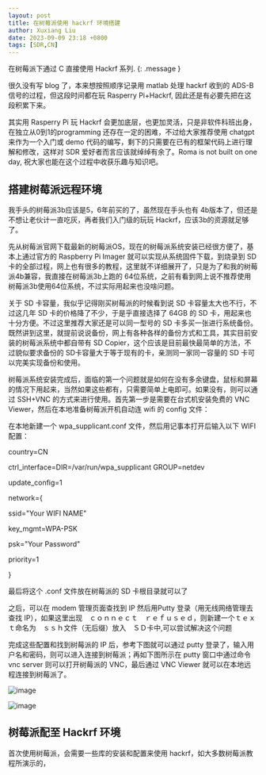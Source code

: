 ```yaml
---
layout: post
title: 在树莓派使用 hackrf 环境搭建
author: Xuxiang Liu
date: 2023-09-09 23:18 +0800
tags: [SDR,CN]
--- 
```


在树莓派下通过 C 直接使用 Hackrf 系列.
{: .message }

很久没有写 blog 了，本来想按照顺序记录用 matlab 处理 hackrf 收到的 ADS-B 信号的过程，但这段时间都在玩 Rasperry Pi+Hackrf, 因此还是有必要先把在这段积累下来。

其实用 Rasperry Pi 玩 Hackrf 会更加底层，也更加灵活，只是非软件科班出身，在独立从0到1的programming 还存在一定的困难，不过给大家推荐使用 chatgpt 来作为一个入门或 demo 代码的编写，剩下的只需要在已有的框架代码上进行理解和修改，这样对 SDR 爱好者而言应该就绰绰有余了。Roma is not built on one day, 祝大家也能在这个过程中收获乐趣与知识吧。

## 搭建树莓派远程环境

我手头的树莓派3b应该是5，6年前买的了，虽然现在手头也有 4b版本了，但还是不想让老伙计一直吃灰，再者我们入门级的玩玩 Hackrf，应该3b的资源就足够了。

先从树莓派官网下载最新的树莓派OS，现在的树莓派系统安装已经很方便了，基本上通过官方的 Raspberry Pi Imager 就可以实现从系统固件下载，到烧录到 SD卡的全部过程，网上也有很多的教程，这里就不详细展开了，只是为了和我的树莓派4b兼容，我直接在树莓派3b上跑的 64位系统，之前有看到网上说不推荐使用树莓派3b使用64位系统，不过实际用起来也没啥问题。

关于 SD 卡容量，我似乎记得刚买树莓派的时候看到说 SD 卡容量太大也不行，不过这几年 SD 卡的价格降了不少，于是乎直接选择了 64GB 的 SD 卡，用起来也十分方便。不过这里推荐大家还是可以同一型号的 SD 卡多买一张进行系统备份。既然讲到这里，就提前说说备份，网上有各种各样的备份方式和工具，其实目前安装的树莓派系统中都自带有 SD Copier，这个应该是目前最快最简单的方法，不过貌似要求备份的 SD卡容量大于等于现有的卡，亲测同一家同一容量的 SD 卡可以完美实现备份和使用。

树莓派系统安装完成后，面临的第一个问题就是如何在没有多余键盘，鼠标和屏幕的情况下用起来，当然如果这些都有，只需要简单上电即可。如果没有，则可以通过 SSH+VNC 的方式来进行使用。首先第一步是需要在台式机安装免费的 VNC Viewer，然后在本地准备树莓派开机自动连 wifi 的 config 文件：

在本地新建一个 wpa_supplicant.conf 文件，然后用记事本打开后输入以下 WIFI 配置：

country=CN

ctrl_interface=DIR=/var/run/wpa_supplicant GROUP=netdev

update_config=1

network={

ssid="Your WIFI NAME"

key_mgmt=WPA-PSK

psk="Your Password"

priority=1

} 

最后将这个 .conf 文件放在树莓派的 SD 卡根目录就可以了 

之后，可以在 modem 管理页面查找到 IP 然后用Putty 登录（用无线网络管理去查找 IP），如果这里出现　ｃｏｎｎｅｃｔ　ｒｅｆｕｓｅｄ，则新建一个ｔｅｘｔ命名为　ｓｓｈ文件（无后缀）放入　ＳＤ卡中,可以尝试解决这个问题

完成这些配置和找到树莓派的 IP 后，参考下图就可以通过 putty 登录了，输入用户名和密码，则可以进入连接到树莓派；再如下图所示在 putty 窗口中通过命令 vnc server 则可以打开树莓派的 VNC，最后通过 VNC Viewer 就可以在本地远程连接到树莓派了。

![image](https://github.com/xuxiang-liu/xuxiang-liu.github.io/assets/40487487/1b54cac0-dbb4-4fd6-87b7-9f2dea01f256)

![image](https://github.com/xuxiang-liu/xuxiang-liu.github.io/assets/40487487/84ff7cca-eb02-4703-91aa-d243ddd70427)

## 树莓派配至 Hackrf 环境

首次使用树莓派，会需要一些库的安装和配置来使用 hackrf，如大多数树莓派教程所演示的，
